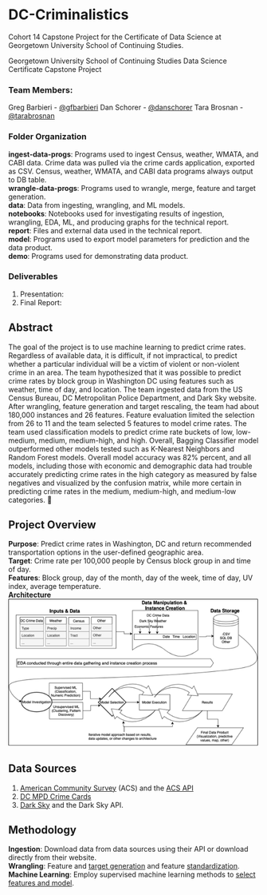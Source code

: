 # DC-Criminalistics
Cohort 14 Capstone Project for the Certificate of Data Science at Georgetown University School of Continuing Studies.

Georgetown University
School of Continuing Studies
Data Science Certificate Capstone Project

### Team Members:
Greg Barbieri - [@gfbarbieri](https://github.com/gfbarbieri)
Dan Schorer - [@danschorer](https://github.com/danschorer)
Tara Brosnan - [@tarabrosnan](https://github.com/tarabrosnan)

### Folder Organization
**ingest-data-progs**: Programs used to ingest Census, weather, WMATA, and CABI data. Crime data was pulled via the crime cards application, exported as CSV. Census, weather, WMATA, and CABI data programs always output to DB table.  
**wrangle-data-progs**: Programs used to wrangle, merge, feature and target generation.  
**data**: Data from ingesting, wrangling, and ML models.  
**notebooks**: Notebooks used for investigating results of ingestion, wrangling, EDA, ML, and producing graphs for the technical report.  
**report**: Files and external data used in the technical report.  
**model**: Programs used to export model parameters for prediction and the data product.  
**demo**: Programs used for demonstrating data product.  

### Deliverables
1. Presentation:
2. Final Report:

## Abstract
The goal of the project is to use machine learning to predict crime rates. Regardless of available data, it is difficult, if not impractical, to predict whether a particular individual will be a victim of violent or non-violent crime in an area. The team hypothesized that it was possible to predict crime rates by block group in Washington DC using features such as weather, time of day, and location. The team ingested data from the US Census Bureau, DC Metropolitan Police Department, and Dark Sky website. After wrangling, feature generation and target rescaling, the team had about 180,000 instances and 26 features. Feature evaluation limited the selection from 26 to 11 and the team selected 5 features to model crime rates. The team used classification models to predict crime rate buckets of low, low-medium, medium, medium-high, and high. Overall, Bagging Classifier model outperformed other models tested such as K-Nearest Neighbors and Random Forest models. Overall model accuracy was 82% percent, and all models, including those with economic and demographic data had trouble accurately predicting crime rates in the high category as measured by false negatives and visualized by the confusion matrix, while more certain in predicting crime rates in the medium, medium-high, and medium-low categories.

## Project Overview
**Purpose**: Predict crime rates in Washington, DC and return recommended transportation options in the user-defined geographic area.  
**Target**: Crime rate per 100,000 people by Census block group in and time of day.  
**Features**: Block group, day of the month, day of the week, time of day, UV index, average temperature.  
**Architecture**  
![Architecture Logo](report/architecture.png)

## Data Sources
1. [American Community Survey](https://www.census.gov/programs-surveys/acs) (ACS) and the [ACS API](https://www.census.gov/data/developers/data-sets/acs-5year.html)
2. [DC MPD Crime Cards](https://dcatlas.dcgis.dc.gov/crimecards/)
3. [Dark Sky](https://darksky.net) and the Dark Sky API.

## Methodology
**Ingestion**: Download data from data sources using their API or download directly from their website.  
**Wrangling**: Feature and [target generation](https://github.com/georgetown-analytics/DC-Criminalistics/blob/master/notebooks/Wrangle_Target_Rescaling.ipynb) and feature [standardization](https://github.com/georgetown-analytics/DC-Criminalistics/blob/master/notebooks/Model_Feature_Standardization.ipynb).  
**Machine Learning**: Employ supervised machine learning methods to [select features and model](https://github.com/georgetown-analytics/DC-Criminalistics/blob/master/notebooks/Model_Feature_Selection_Modelling.ipynb).  
